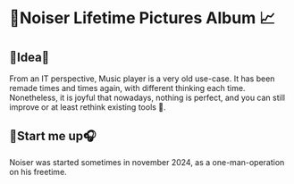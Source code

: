 # 📣Noiser Lifetime Pictures Album 📈

## 🌱Idea🌳
From an IT perspective, Music player is a very old use-case. It has been remade times and times again, with different thinking each time.
Nonetheless, it is joyful that nowadays, nothing is perfect, and you can still improve or at least rethink existing tools 🤘.

## 🎵Start me up🎧
Noiser was started sometimes in november 2024, as a one-man-operation on his freetime.